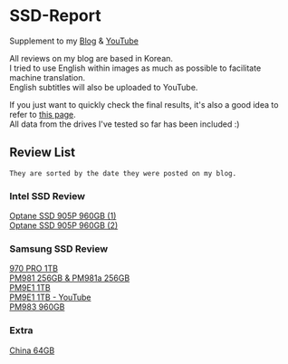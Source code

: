 # SSD-Report
Supplement to my [Blog](https://freshflash4096.github.io/tags/benchmark/) & [YouTube](https://www.youtube.com/@FreshFlash4096)

All reviews on my blog are based in Korean.   
I tried to use English within images as much as possible to facilitate machine translation.   
English subtitles will also be uploaded to YouTube.   

If you just want to quickly check the final results, it's also a good idea to refer to [this page](https://github.com/FreshFlash4096/SSD-Report/wiki).   
All data from the drives I've tested so far has been included :)   

## Review List
```
They are sorted by the date they were posted on my blog.
```
### Intel SSD Review
[Optane SSD 905P 960GB (1)](https://freshflash4096.github.io/benchmark-method/)   
[Optane SSD 905P 960GB (2)](https://freshflash4096.github.io/the-product-behind-the-benchmarks-905p-960gb/)

### Samsung SSD Review
[970 PRO 1TB](https://freshflash4096.github.io/the-last-mlc-970-pro/)   
[PM981 256GB & PM981a 256GB](https://freshflash4096.github.io/samsungs-phoenix-cssdzip/)    
[PM9E1 1TB](https://freshflash4096.github.io/over-10gbps-pm9e1-1tb/)   
[PM9E1 1TB - YouTube](https://youtu.be/8UBFEkZklgI)   
[PM983 960GB](https://freshflash4096.github.io/is-tlc-really-lower-in-performance-than-mlc-pm983-960gb/)   
   
### Extra   
[China 64GB](https://freshflash4096.github.io/somnambulist-64gb-review/)    
